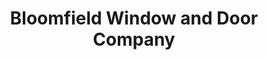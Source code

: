 ---
title: "Bloomfield Window and Door Company"
url: /bloomfield/bloomfield-window-and-door-company/
shop: doors
---